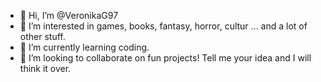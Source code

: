- 👋 Hi, I’m @VeronikaG97
- 👀 I’m interested in games, books, fantasy, horror, cultur ... and a lot of other stuff.
- 🌱 I’m currently learning coding.
- 💞️ I’m looking to collaborate on fun projects! Tell me your idea and I will think it over.

<!---
VeronikaG97/VeronikaG97 is a ✨ special ✨ repository because its `README.md` (this file) appears on your GitHub profile.
You can click the Preview link to take a look at your changes.
--->
